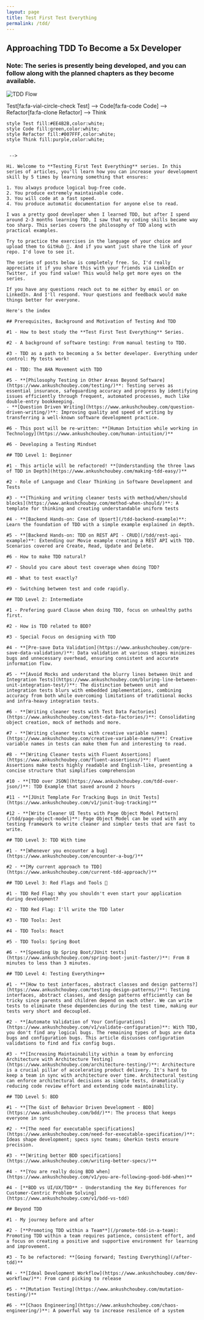 ```yaml
---
layout: page
title: Test First Test Everything
permalink: /tdd/
---
```


## Approaching TDD To Become a 5x Developer

### Note: **The series is presently being developed, and you can follow along with the planned chapters as they become available.**

![TDD Flow](/images/tdd.png)

<!-- 

```mermaid!
flowchart LR
    Think[fa:fa-brain Think] --> Test[fa:fa-vial-circle-check Test] --> Code[fa:fa-code Code] --> Refactor[fa:fa-clone Refactor] --> Think
    style Test fill:#EE4B2B,color:white;
    style Code fill:green,color:white;
    style Refactor fill:#007FFF,color:white;
    style Think fill:purple,color:white;
```

 -->

Hi. Welcome to **Testing First Test Everything** series. In this series of articles, you'll learn how you can increase your development skill by 5 times by learning something that ensures:

1. You always produce logical bug-free code.
2. You produce extremely maintainable code.
3. You will code at a fast speed.
4. You produce automatic documentation for anyone else to read.

I was a pretty good developer when I learned TDD, but after I spend around 2-3 months learning TDD, I saw that my coding skills became way too sharp. This series covers the philosophy of TDD along with practical examples.

Try to practice the exercises in the language of your choice and upload them to GitHub 🙂. And if you want just share the link of your repo. I'd love to see it.

The series of posts below is completely free. So, I'd really appreciate it if you share this with your friends via LinkedIn or Twitter, if you find value! This would help get more eyes on the series.

If you have any questions reach out to me either by email or on LinkedIn. And I'll respond. Your questions and feedback would make things better for everyone.

Here's the index

## Prerequisites, Background and Motivation of Testing And TDD

#1 - How to best study the **Test First Test Everything** Series.

#2 - A background of software testing: From manual testing to TDD.

#3 - TDD as a path to becoming a 5x better developer. Everything under control: My tests work!

#4 - TDD: The AHA Movement with TDD

#5 - **[Philosophy Testing in Other Areas Beyond Software](https://www.ankushchoubey.com/testing/)**: Testing serves as essential insurance, safeguarding accuracy and progress by identifying issues efficiently through frequent, automated processes, much like double-entry bookkeeping.
- **[Question Driven Writing](https://www.ankushchoubey.com/question-driven-writing/)**: Improving quality and speed of writing by transferring a well-known software development practice.

#6 - This post will be re-written: **[Human Intuition while working in Technology](https://www.ankushchoubey.com/human-intuition/)**

#6 - Developing a Testing Mindset

## TDD Level 1: Beginner

#1 - This article will be refactored! **[Understanding the three laws of TDD in Depth](https://www.ankushchoubey.com/making-tdd-easy/)**

#2 - Role of Language and Clear Thinking in Software Development and Tests

#3 - **[Thinking and writing cleaner tests with method/when/should blocks](https://www.ankushchoubey.com/method-when-should/)**: A template for thinking and creating understandable uniform tests

#4 - **[Backend Hands-on: Case of Upsert](/tdd-backend-example)**: Learn the foundation of TDD with a simple example explained in depth.

#5 - **[Backend Hands-on: TDD on REST API - CRUD](/tdd/rest-api-example)**: Extending our Movie example creating a REST API with TDD. Scenarios covered are Create, Read, Update and Delete.

#6 - How to make TDD natural?

#7 - Should you care about test coverage when doing TDD?

#8 - What to test exactly?

#9 - Switching between test and code rapidly.

## TDD Level 2: Intermediate

#1 - Prefering guard Clause when doing TDD, focus on unhealthy paths first.

#2 - How is TDD related to BDD?

#3 - Special Focus on designing with TDD

#4 - **[Pre-save Data Validation](https://www.ankushchoubey.com/pre-save-data-validation/)**: Data validation at various stages minimizes bugs and unnecessary overhead, ensuring consistent and accurate information flow.

#5 - **[Avoid Mocks and understand the blurry lines between Unit and Integration Tests](https://www.ankushchoubey.com/bluring-line-between-unit-integration-test/)**: The distinction between unit and integration tests blurs with embedded implementations, combining accuracy from both while overcoming limitations of traditional mocks and infra-heavy integration tests.

#6 - **[Writing cleaner tests with Test Data Factories](https://www.ankushchoubey.com/test-data-factories/)**: Consolidating object creation, mock of methods and more.

#7 - **[Writing cleaner tests with creative variable names](https://www.ankushchoubey.com/creative-variable-names/)**: Creative variable names in tests can make them fun and interesting to read.

#8 - **[Writing Cleaner tests with Fluent Assertions](https://www.ankushchoubey.com/fluent-assertions/)**: Fluent Assertions make tests highly readable and English-like, presenting a concise structure that simplifies comprehension

#10 - **[TDD over JSON](https://www.ankushchoubey.com/tdd-over-json/)**: TDD Example that saved around 2 hours

#11 - **[JUnit Template For Tracking Bugs in Unit Tests](https://www.ankushchoubey.com/v1/junit-bug-tracking)**

#12 - **[Write Cleaner UI Tests with Page Object Model Pattern](/tdd/page-object-model)**: Page Object Model can be used with any testing framework to write cleaner and simpler tests that are fast to write.

## TDD Level 3: TDD With time

#1 - **[Whenever you encounter a bug](https://www.ankushchoubey.com/encounter-a-bug/)**

#2 - **[My current approach to TDD](https://www.ankushchoubey.com/current-tdd-approach/)**

## TDD Level 3: Red Flags and Tools 🚩

#1 - TDD Red Flag: Why you shouldn't even start your application during development?

#2 - TDD Red Flag: I'll write the TDD later

#3 - TDD Tools: Jest

#4 - TDD Tools: React

#5 - TDD Tools: Spring Boot

#6 - **[Speeding Up Spring Boot/JUnit tests](https://www.ankushchoubey.com/spring-boot-junit-faster/)**: From 8 minutes to less than 3 minutes.

## TDD Level 4: Testing Everything++

#1 - **[How to test interfaces, abstract classes and design patterns?](https://www.ankushchoubey.com/testing-design-patterns/)**: Testing interfaces, abstract classes, and design patterns efficiently can be tricky since parents and children depend on each other. We can write tests to eliminate these dependencies during the test time, making our tests very short and decoupled.

#2 - **[Automate Validation of Your Configurations](https://www.ankushchoubey.com/v1/validate-configuration)**: With TDD, you don't find any logical bugs. The remaining types of bugs are data bugs and configuration bugs. This article discusses configuration validations to find and fix config bugs.

#3 - **[Increasing Maintainability within a team by enforcing Architecture with Architecture Testing](https://www.ankushchoubey.com/architecture-testing/)**: Architecture is a crucial pillar of accelerating product delivery. It's hard to keep a team in sync with architecture over time. Architectural testing can enforce architectural decisions as simple tests, dramatically reducing code review effort and extending code maintainability.

## TDD Level 5: BDD

#1 - **[The Gist of Behavior Driven Development - BDD](https://www.ankushchoubey.com/bdd/)**: The process that keeps everyone in sync

#2 - **[The need for executable specifications](https://www.ankushchoubey.com/need-for-executable-specification/)**: Ideas shape development; specs sync teams; Gherkin tests ensure precision.

#3 - **[Writing better BDD specifications](https://www.ankushchoubey.com/writing-better-specs/)**

#4 - **[You are really doing BDD when](https://www.ankushchoubey.com/v1/you-are-following-good-bdd-when)**

#4 - [**BDD vs UI/UX/TDD** - Understanding the Key Differences for Customer-Centric Problem Solving](https://www.ankushchoubey.com/v1/bdd-vs-tdd)

## Beyond TDD

#1 - My journey before and after

#2 - [**Promoting TDD within a Team**](/promote-tdd-in-a-team): Promoting TDD within a team requires patience, consistent effort, and a focus on creating a positive and supportive environment for learning and improvement.

#3 - To be refactored: **[Going forward; Testing Everything](/after-tdd)**

#4 - **[Ideal Development Workflow](https://www.ankushchoubey.com/dev-workflow/)**: From card picking to release

#5 - **[Mutation Testing](https://www.ankushchoubey.com/mutation-testing/)**

#6 - **[Chaos Engineering](https://www.ankushchoubey.com/chaos-engineering/)**: A powerful way to increase resilence of a system

